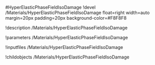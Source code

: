 <!-- MOOSE Object Documentation Stub: Remove this when content is added. -->
#HyperElasticPhaseFieldIsoDamage
!devel /Materials/HyperElasticPhaseFieldIsoDamage float=right width=auto margin=20px padding=20px background-color=#F8F8F8

!description /Materials/HyperElasticPhaseFieldIsoDamage

!parameters /Materials/HyperElasticPhaseFieldIsoDamage

!inputfiles /Materials/HyperElasticPhaseFieldIsoDamage

!childobjects /Materials/HyperElasticPhaseFieldIsoDamage
